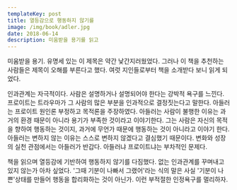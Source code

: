 ```yaml
---
templateKey: post
title: 열등감으로 행동하지 않기를
image: /img/book/adler.jpg
date: 2018-06-14
description: 미움받을 용기를 읽고
---
```

미움받을 용기. 유명세 있는 이 제목은 약간 낯간지러웠었다. 그러나 이 책을 추천하는 사람들은 제목이 오해를 부른다고 했다. 여럿 지인들로부터 책을 소개받다 보니 읽게 되었다.

인과관계는 자극적이다. 사람은 설명하거나 설명되어야 한다는 강박적 욕구를 느낀다. 프로이트는 트라우마가 그 사람의 많은 부분을 인과적으로 결정짓는다고 말한다. 아들러는 프로이트 원인론 부정하고 목적론을 주장하였다. 아들러는 사람이 불행한 이유는 과거의 환경 때문이 아니라 용기가 부족한 것이라고 이야기한다. 그는 사람은 자신의 목적을 향하여 행동하는 것이지, 과거에 무언가 때문에 행동하는 것이 아니라고 이야기 한다. 아들러는 변하지 않는 이유는 스스로 변하지 않겠다고 결심했기 때문이다. 변화와 성장의 실천 관점에서는 아들러가 반갑다. 아들러냐 프로이트냐는 부차적인 문제다.

책을 읽으며 열등감에 기반하여 행동하지 않기를 다짐했다. 없는 인과관계를 꾸며내고 있지 않는가 아차 싶었다. '그때 기분이 나빠서 그랬어'라는 식의 말은 사실 '기분이 나쁜'상태를 만들어 행동을 합리화하는 것이 아닌가. 이런 부적절한 인정욕구를 멀리하자.